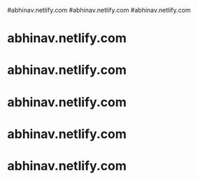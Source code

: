#abhinav.netlify.com
#abhinav.netlify.com
#abhinav.netlify.com
# abhinav.netlify.com
# abhinav.netlify.com
# abhinav.netlify.com
# abhinav.netlify.com
# abhinav.netlify.com
